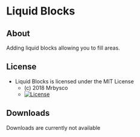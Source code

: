 # Liquid Blocks #

## About ##
Adding liquid blocks allowing you to fill areas.

## License ##
* Liquid Blocks is licensed under the MIT License
  - (c) 2018 Mrbysco
  - [![License](https://img.shields.io/badge/License-MIT-red.svg?style=flat)](http://opensource.org/licenses/MIT)

## Downloads ##
Downloads are currently not available